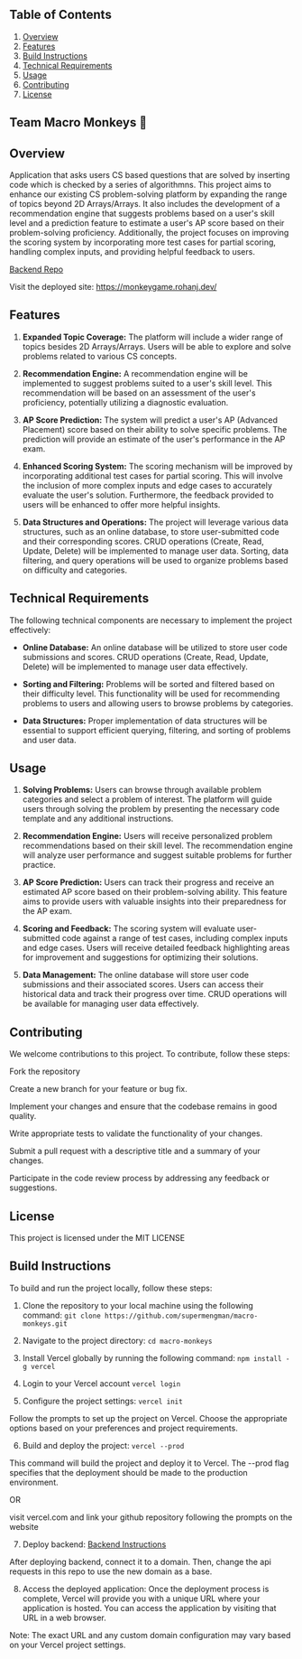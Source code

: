## Table of Contents
1. [Overview](#overview)
2. [Features](#features)
3. [Build Instructions](#build-instructions)
4. [Technical Requirements](#technical-requirements)
5. [Usage](#usage)
6. [Contributing](#contributing)
7. [License](#license)

## Team Macro Monkeys 🐒

## Overview

Application that asks users CS based questions that are solved by inserting code which is checked by a series of algorithmns.
This project aims to enhance our existing CS problem-solving platform by expanding the range of topics beyond 2D Arrays/Arrays. It also includes the development of a recommendation engine that suggests problems based on a user's skill level and a prediction feature to estimate a user's AP score based on their problem-solving proficiency. Additionally, the project focuses on improving the scoring system by incorporating more test cases for partial scoring, handling complex inputs, and providing helpful feedback to users.

[Backend Repo](https://github.com/supermengman/monkeybackendrepo)

Visit the deployed site: https://monkeygame.rohanj.dev/

## Features

1. **Expanded Topic Coverage:** The platform will include a wider range of topics besides 2D Arrays/Arrays. Users will be able to explore and solve problems related to various CS concepts.

2. **Recommendation Engine:** A recommendation engine will be implemented to suggest problems suited to a user's skill level. This recommendation will be based on an assessment of the user's proficiency, potentially utilizing a diagnostic evaluation.

3. **AP Score Prediction:** The system will predict a user's AP (Advanced Placement) score based on their ability to solve specific problems. The prediction will provide an estimate of the user's performance in the AP exam.

4. **Enhanced Scoring System:** The scoring mechanism will be improved by incorporating additional test cases for partial scoring. This will involve the inclusion of more complex inputs and edge cases to accurately evaluate the user's solution. Furthermore, the feedback provided to users will be enhanced to offer more helpful insights.

5. **Data Structures and Operations:** The project will leverage various data structures, such as an online database, to store user-submitted code and their corresponding scores. CRUD operations (Create, Read, Update, Delete) will be implemented to manage user data. Sorting, data filtering, and query operations will be used to organize problems based on difficulty and categories.

## Technical Requirements

The following technical components are necessary to implement the project effectively:

- **Online Database:** An online database will be utilized to store user code submissions and scores. CRUD operations (Create, Read, Update, Delete) will be implemented to manage user data effectively.

- **Sorting and Filtering:** Problems will be sorted and filtered based on their difficulty level. This functionality will be used for recommending problems to users and allowing users to browse problems by categories.

- **Data Structures:** Proper implementation of data structures will be essential to support efficient querying, filtering, and sorting of problems and user data.

## Usage

1. **Solving Problems:** Users can browse through available problem categories and select a problem of interest. The platform will guide users through solving the problem by presenting the necessary code template and any additional instructions.

2. **Recommendation Engine:** Users will receive personalized problem recommendations based on their skill level. The recommendation engine will analyze user performance and suggest suitable problems for further practice.

3. **AP Score Prediction:** Users can track their progress and receive an estimated AP score based on their problem-solving ability. This feature aims to provide users with valuable insights into their preparedness for the AP exam.

4. **Scoring and Feedback:** The scoring system will evaluate user-submitted code against a range of test cases, including complex inputs and edge cases. Users will receive detailed feedback highlighting areas for improvement and suggestions for optimizing their solutions.

5. **Data Management:** The online database will store user code submissions and their associated scores. Users can access their historical data and track their progress over time. CRUD operations will be available for managing user data effectively.

## Contributing
We welcome contributions to this project. To contribute, follow these steps:

Fork the repository

Create a new branch for your feature or bug fix.

Implement your changes and ensure that the codebase remains in good quality.

Write appropriate tests to validate the functionality of your changes.

Submit a pull request with a descriptive title and a summary of your changes.

Participate in the code review process by addressing any feedback or suggestions.

## License

This project is licensed under the MIT LICENSE

## Build Instructions

To build and run the project locally, follow these steps:

1. Clone the repository to your local machine using the following command: `git clone https://github.com/supermengman/macro-monkeys.git`

2. Navigate to the project directory: `cd macro-monkeys`

3. Install Vercel globally by running the following command: `npm install -g vercel`

4. Login to your Vercel account ```vercel login```

5. Configure the project settings: `vercel init`

Follow the prompts to set up the project on Vercel. Choose the appropriate options based on your preferences and project requirements.

6. Build and deploy the project: `vercel --prod`

This command will build the project and deploy it to Vercel. The --prod flag specifies that the deployment should be made to the production environment.

OR 

visit vercel.com and link your github repository following the prompts on the website

7. Deploy backend: [Backend Instructions](https://github.com/supermengman/monkeybackendrepo/blob/main/README.md#build-instructions-backend)

After deploying backend, connect it to a domain. Then, change the api requests in this repo to use the new domain as a base.

8. Access the deployed application:
Once the deployment process is complete, Vercel will provide you with a unique URL where your application is hosted. You can access the application by visiting that URL in a web browser.

Note: The exact URL and any custom domain configuration may vary based on your Vercel project settings.
